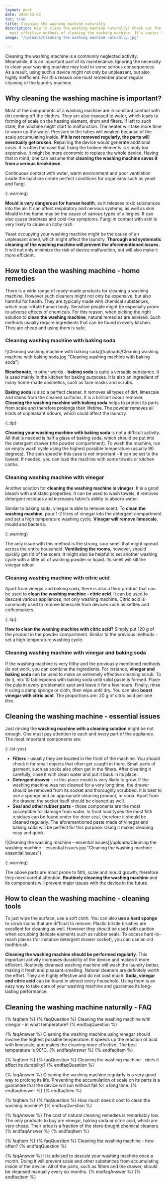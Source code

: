 ```yaml
---
layout: post
date: 2019-12-03
toc: true
title: Cleaning the washing machine naturally
description: How to clean the washing machine naturally? Check out the best and the
  most effective methods of cleaning the washing machine. It’s easier than you think.
image: "/uploads/Cleaning the washing machine naturally.jpg"

---
```

Cleaning the washing machine is a commonly neglected activity. Meanwhile, it is an important part of its maintenance. Ignoring the necessity to clean your washing machine may lead to some serious consequences. As a result, using such a device might not only be unpleasant, but also highly inefficient. For this reason one must remember about regular cleaning of the laundry machine.

## Why cleaning the washing machine is important?

Most of the components of a washing machine are in constant contact with dirt coming off the clothes. They are also exposed to water, which leads to forming of scale on the heating element, drum and filters. If left to such state, the machine might start to malfunction. The heater will take more time to warm up the water. Pressure in the tubes will weaken because of the scale accumulating inside. **If it is not removed regularly, the parts will eventually get broken.** Repairing the device would generate additional costs. It is often the case that fixing the broken elements is simply too expensive. It might be more economic to replace the whole device. Having that in mind, one can assume that **cleaning the washing machine saves it from a serious breakdown**.

Continuous contact with water, warm environment and poor ventilation inside the machine create perfect conditions for organisms such as yeast and fungi.

{:.warning}

**Mould is very dangerous for human health**, as it releases toxic substances into the air. It can affect respiratory and nervous systems, as well as skin. Mould in the home may be the cause of various types of allergies. It can also cause tiredness and cold-like symptoms. Fungi in contact with skin is very likely to cause an itchy rash.

Yeast occupying your washing machine might be the cause of an unpleasant smell, which might affect the laundry. **Thorough and systematic cleaning of the washing machine will prevent the aforementioned issues.** It will not only minimize the risk of device malfunction, but will also make it more efficient.

## How to clean the washing machine - home remedies

There is a wide range of ready-made products for cleaning a washing machine. However such cleaners might not only be expensive, but also harmful for health. They are typically made with chemical substances, which may irritate human body. Sensitive people might be especially prone to adverse effects of chemicals. For this reason, when picking the right solution to **clean the washing machine**, natural remedies are advised. Such methods usually require ingredients that can be found in every kitchen. They are cheap and using them is safe.

### Cleaning washing machine with baking soda

![Cleaning washing machine with baking soda](/uploads/Cleaning washing machine with baking soda.jpg "Cleaning washing machine with baking soda")

**Bicarbonate**, in other words - **baking soda** is quite a versatile substance. It is used mainly in the kitchen for baking purposes. It is also an ingredient of many home-made cosmetics, such as face masks and scrubs.

**Baking soda** is also a perfect cleaner. It removes all types of dirt, limescale and stains from the cleaned surfaces. It is a brilliant odour remover. **Cleaning the washing machine with baking soda** helps to protect its parts from scale and therefore prolongs their lifetime. The powder removes all kinds of unpleasant odours, which could affect the laundry.

{:.tip}

**Cleaning your washing machine with baking soda** is not a difficult activity. All that is needed is half a glass of baking soda, which should be put into the detergent drawer (the powder compartment). To wash the machine, run an empty wash cycle using the highest possible temperature (usually 90 degrees). The spin speed in this case is not important - it can be set to the lowest. If needed, you can load the machine with some towels or kitchen cloths.

### Cleaning washing machine with vinegar

Another solution for **cleaning the washing machine is vinegar**. It is a good bleach with antistatic properties. It can be used to wash towels, it removes detergent residues and increases fabric’s ability to absorb water.

Similar to baking soda, vinegar is able to remove scent. To **clean the washing machine**, pour 1-2 litres of vinegar into the detergent compartment and set a high temperature washing cycle. **Vinegar will remove limescale**, mould and bacteria.

{:.warning}

The only issue with this method is the strong, sour smell that might spread across the entire household. **Ventilating the rooms**, however, should quickly get rid of the scent. It might also be helpful to set another washing cycle with a little bit of washing powder or liquid. Its smell will kill the vinegar odour.

### Cleaning washing machine with citric acid

Apart from vinegar and baking soda, there is also a third product that can be used to **clean the washing machine - citric acid**. It can be used to descale various appliances, not only washing machine. Citric acid is commonly used to remove limescale from devices such as kettles and coffeemakers.

{:.tip}

**How to clean the washing machine with citric acid?** Simply put 120 g of the product in the powder compartment. Similar to the previous methods - set a high temperature washing cycle.

### Cleaning washing machine with vinegar and baking soda

If the washing machine is very filthy and the previously mentioned methods do not work, you can combine the ingredients. For instance, **vinegar and baking soda** can be used to make an extremely effective cleaning scrub. To do it, mix 10 tablespoons with baking soda until solid paste is formed. Place the pulp in every problematic spot and leave it for a few hours. Finally, rinse it using a damp sponge or cloth, then wipe until dry. You can also **boost vinegar with citric acid**. The proportions are: 20 g of citric acid per one litre.

## Cleaning the washing machine - essential issues

Just rinsing the **washing machine with a cleaning solution** might be not enough. One must pay attention to each and every part of the appliance. The most important components are:

{:.list-yes}

* **Filters** - usually they are located in the front of the machine. You should check it for small objects that often get caught in there. Small parts of garment, such as socks also often get in the filters. After cleaning it carefully, rinse it with clean water and put it back in its place.
* **Detergent drawer** - in this place mould is very likely to grow. If the washing machine was not cleaned for a very long time, the drawer should be removed from its socket and thoroughly scrubbed. It is best to use a sponge and an appropriate cleaning product, or soda. Apart from the drawer, the socket itself should be cleaned as well.
* **Seal and other rubber parts** - those components are the most susceptible for damage from water. In front load types the most filth residues can be found under the door seal, therefore it should be cleaned regularly. The aforementioned paste made of vinegar and baking soda will be perfect for this purpose. Using it makes cleaning easy and quick.

![Cleaning the washing machine - essential issues](/uploads/Cleaning the washing machine - essential issues.jpg "Cleaning the washing machine - essential issues")

{:.warning}

The above parts are most prone to filth, scale and mould growth, therefore they need careful attention. **Routinely cleaning the washing machine** and its components will prevent major issues with the device in the future.

## How to clean the washing machine - cleaning tools

To just wipe the surface, use a soft cloth. You can also **use a hard sponge** to scrub stains that are difficult to remove. Plastic bristle brushes are excellent for cleaning as well. However they should be used with caution when scrubbing delicate elements such as rubber seals. To access hard-to-reach places (for instance detergent drawer socket), you can use an old toothbrush.

**Cleaning the washing machine should be performed regularly**. This important activity increases durability of the device and makes it more efficient. Routinely cleansed washing machine will wash the laundry better, making it fresh and pleasant-smelling. Natural cleaners are definitely worth the effort. They are highly effective and do not cost much. **Soda, vinegar and citric acid** can be found in almost every household. Using them is an easy way to take care of your washing machine and guarantee its long-lasting performance.

## Cleaning the washing machine naturally - FAQ

{% faqItem %}
{% faqQuestion %}
Cleaning the washing machine with vinegar - in what temperature?
{% endfaqQuestion %}

{% faqAnswer %}
Cleaning the washing machine using vinegar should involve the highest possible temperature. It speeds up the reaction of acid with limescale, and makes the cleaning more effective. The best temperature is 90°C.
{% endfaqAnswer %}
{% endfaqItem %}

{% faqItem %}
{% faqQuestion %}
Cleaning the washing machine - does it affect its durability?
{% endfaqQuestion %}

{% faqAnswer %}
Cleaning the washing machine regularly is a very good way to prolong its life. Preventing the accumulation of scale on its parts is a guarantee that the device will run without fail for a long time.
{% endfaqAnswer %}
{% endfaqItem %}

{% faqItem %}
{% faqQuestion %}
How much does it cost to clean the washing machine?
{% endfaqQuestion %}

{% faqAnswer %}
The cost of natural cleaning remedies is remarkably low. The only products to buy are vinegar, baking soda or citric acid, which are very cheap. Their price is a fraction of the store-bought chemical cleaners.
{% endfaqAnswer %}
{% endfaqItem %}

{% faqItem %}
{% faqQuestion %}
Cleaning the washing machine - how often?
{% endfaqQuestion %}

{% faqAnswer %}
It is advised to descale your washing machine once a month. Doing it will prevent scale and other substances from accumulating inside of the device. All of the parts, such as filters and the drawer, should be cleansed manually every six months.
{% endfaqAnswer %}
{% endfaqItem %}